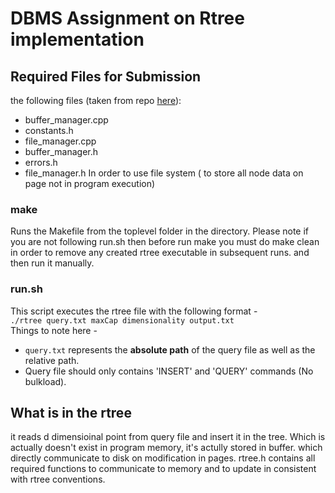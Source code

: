# DBMS Assignment on Rtree implementation

## Required Files for Submission <a name="copy"></a>
  the following files (taken from repo [here](https://github.com/ankit-1517/dbms_rTree)):
- buffer_manager.cpp
- constants.h  
- file_manager.cpp
- buffer_manager.h
- errors.h
- file_manager.h
In order to use file system ( to store all node data on page not in program execution)
### make <a name="make"></a>

Runs the Makefile from the toplevel folder in the directory.  Please note if you are not following run.sh then before run make you must do make clean in order to remove any created rtree executable in subsequent runs. and then run it manually.

### run.sh <a name="check"></a>

This script executes the rtree file with the following format -  
```./rtree query.txt maxCap dimensionality output.txt```  
Things to note here -  

- `query.txt` represents the **absolute path** of the query file as well as the relative path.
- Query file should only contains 'INSERT' and 'QUERY' commands (No bulkload).

## What is in the rtree
it reads d dimensioinal point from query file and insert it in the tree. Which is actually doesn't exist in program memory, it's actully stored in buffer. which directly communicate to disk on modification in pages.
rtree.h contains all required functions to communicate to memory and to update in consistent with rtree conventions.
